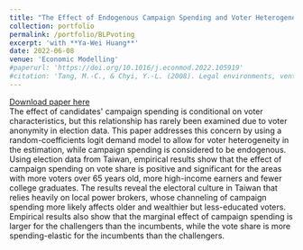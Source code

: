 ```yaml
---
title: "The Effect of Endogenous Campaign Spending and Voter Heterogeneity on Candidates’ Vote Share: The Case of 2014 Taiwanese Local Elections"
collection: portfolio
permalink: /portfolio/BLPvoting
excerpt: 'with **Ya-Wei Huang**'
date: 2022-06-08
venue: 'Economic Modelling'
#paperurl: 'https://doi.org/10.1016/j.econmod.2022.105919'
#citation: 'Tang, M.-C., & Chyi, Y.-L. (2008). Legal environments, venture capital, and total factor productivity growth of taiwanese industry. Contemporary Economic Policy, 26(3).'
---
```

[Download paper here](https://doi.org/10.1016/j.econmod.2022.105919)<br/>
The effect of candidates' campaign spending is conditional on voter characteristics, but this relationship has rarely been examined due to voter anonymity in election data. This paper addresses this concern by using a random-coefficients logit demand model to allow for voter heterogeneity in the estimation, while campaign spending is considered to be endogenous. Using election data from Taiwan, empirical results show that the effect of campaign spending on vote share is positive and significant for the areas with more voters over 65 years old, more high-income earners and fewer college graduates. The results reveal the electoral culture in Taiwan that relies heavily on local power brokers, whose channeling of campaign spending more likely affects older and wealthier but less-educated voters. Empirical results also show that the marginal effect of campaign spending is larger for the challengers than the incumbents, while the vote share is more spending-elastic for the incumbents than the challengers.
